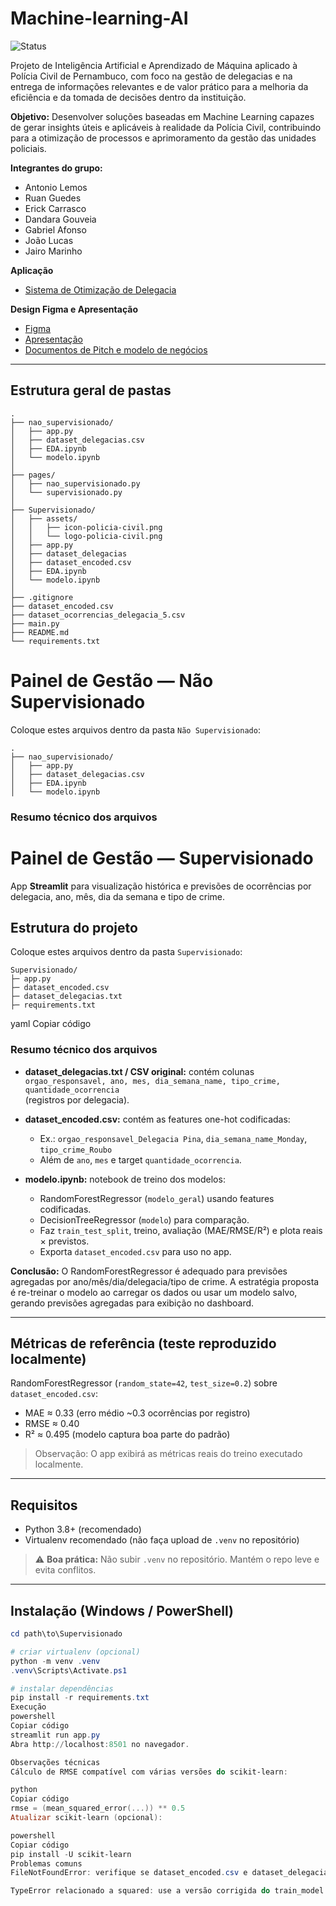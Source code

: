 # Machine-learning-AI

![Status](https://img.shields.io/badge/status-em%20concluido-blue) 

Projeto de Inteligência Artificial e Aprendizado de Máquina aplicado à Polícia Civil de Pernambuco, com foco na gestão de delegacias e na entrega de informações relevantes e de valor prático para a melhoria da eficiência e da tomada de decisões dentro da instituição.

**Objetivo:** Desenvolver soluções baseadas em Machine Learning capazes de gerar insights úteis e aplicáveis à realidade da Polícia Civil, contribuindo para a otimização de processos e aprimoramento da gestão das unidades policiais.

**Integrantes do grupo:**

- Antonio Lemos
- Ruan Guedes
- Erick Carrasco
- Dandara Gouveia
- Gabriel Afonso
- João Lucas
- Jairo Marinho

**Aplicação**
- [Sistema de Otimização de Delegacia](https://machine-learning-ai-d2yfplzz2jkqtry3cxfmmt.streamlit.app/)

**Design Figma e Apresentação**
- [Figma](https://www.figma.com/design/wOeRvufftfiorEAUbSIYtu/Machine-learning-AI?node-id=0-1&t=1cYXgcJJ6imD2La5-1)
- [Apresentação](https://www.canva.com/design/DAG1H4M5ckM/SoWyjv2lFYr6my4fgZiLKQ/edit?utm_content=DAG1H4M5ckM&utm_campaign=designshare&utm_medium=link2&utm_source=sharebutton)
- [Documentos de Pitch e modelo de negócios](https://www.canva.com/design/DAG096B2D4A/v6hnSsvxeB04EkotqAK4Nw/edit?utm_content=DAG096B2D4A&utm_campaign=designshare&utm_medium=link2&utm_source=sharebutton)

---

## Estrutura geral de pastas
```
.
├── nao_supervisionado/
│   ├── app.py
│   ├── dataset_delegacias.csv
│   ├── EDA.ipynb
│   └── modelo.ipynb
│
├── pages/
│   ├── nao_supervisionado.py
│   └── supervisionado.py
│
├── Supervisionado/
│   ├── assets/
│   │   ├── icon-policia-civil.png
│   │   └── logo-policia-civil.png
│   ├── app.py
│   ├── dataset_delegacias
│   ├── dataset_encoded.csv
│   ├── EDA.ipynb
│   └── modelo.ipynb
│
├── .gitignore
├── dataset_encoded.csv
├── dataset_ocorrencias_delegacia_5.csv
├── main.py
├── README.md
└── requirements.txt
```

# Painel de Gestão — Não Supervisionado

Coloque estes arquivos dentro da pasta `Não Supervisionado`:

```
.
├── nao_supervisionado/
│   ├── app.py
│   ├── dataset_delegacias.csv
│   ├── EDA.ipynb
│   └── modelo.ipynb
```
### Resumo técnico dos arquivos


# Painel de Gestão — Supervisionado

App **Streamlit** para visualização histórica e previsões de ocorrências por delegacia, ano, mês, dia da semana e tipo de crime.

## Estrutura do projeto

Coloque estes arquivos dentro da pasta `Supervisionado`:
```
Supervisionado/
├─ app.py
├─ dataset_encoded.csv
├─ dataset_delegacias.txt
├─ requirements.txt
```
yaml
Copiar código

### Resumo técnico dos arquivos

- **dataset_delegacias.txt / CSV original:** contém colunas  
  `orgao_responsavel, ano, mes, dia_semana_name, tipo_crime, quantidade_ocorrencia`  
  (registros por delegacia).

- **dataset_encoded.csv:** contém as features one-hot codificadas:  
  - Ex.: `orgao_responsavel_Delegacia Pina`, `dia_semana_name_Monday`, `tipo_crime_Roubo`  
  - Além de `ano`, `mes` e target `quantidade_ocorrencia`.

- **modelo.ipynb:** notebook de treino dos modelos:  
  - RandomForestRegressor (`modelo_geral`) usando features codificadas.  
  - DecisionTreeRegressor (`modelo`) para comparação.  
  - Faz `train_test_split`, treino, avaliação (MAE/RMSE/R²) e plota reais × previstos.  
  - Exporta `dataset_encoded.csv` para uso no app.

**Conclusão:** O RandomForestRegressor é adequado para previsões agregadas por ano/mês/dia/delegacia/tipo de crime. A estratégia proposta é re-treinar o modelo ao carregar os dados ou usar um modelo salvo, gerando previsões agregadas para exibição no dashboard.

---

## Métricas de referência (teste reproduzido localmente)

RandomForestRegressor (`random_state=42`, `test_size=0.2`) sobre `dataset_encoded.csv`:

- MAE ≈ 0.33 (erro médio ~0.3 ocorrências por registro)  
- RMSE ≈ 0.40  
- R² ≈ 0.495 (modelo captura boa parte do padrão)

> Observação: O app exibirá as métricas reais do treino executado localmente.

---

## Requisitos

- Python 3.8+ (recomendado)  
- Virtualenv recomendado (não faça upload de `.venv` no repositório)

> ⚠️ **Boa prática:** Não subir `.venv` no repositório. Mantém o repo leve e evita conflitos.

---

## Instalação (Windows / PowerShell)

```powershell
cd path\to\Supervisionado

# criar virtualenv (opcional)
python -m venv .venv
.venv\Scripts\Activate.ps1

# instalar dependências
pip install -r requirements.txt
Execução
powershell
Copiar código
streamlit run app.py
Abra http://localhost:8501 no navegador.

Observações técnicas
Cálculo de RMSE compatível com várias versões do scikit-learn:

python
Copiar código
rmse = (mean_squared_error(...)) ** 0.5
Atualizar scikit-learn (opcional):

powershell
Copiar código
pip install -U scikit-learn
Problemas comuns
FileNotFoundError: verifique se dataset_encoded.csv e dataset_delegacias.txt estão na mesma pasta do app.py.

TypeError relacionado a squared: use a versão corrigida do train_model incluída ou atualize o scikit-learn.

